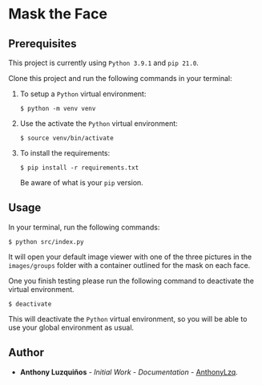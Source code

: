 # Mask the Face

## Prerequisites

This project is currently using `Python 3.9.1` and `pip 21.0`.

Clone this project and run the following commands in your terminal:

1. To setup a `Python` virtual environment:
    ```console
    $ python -m venv venv
    ```

2. Use the activate the `Python` virtual environment:
    ```console
    $ source venv/bin/activate
    ```

3. To install the requirements:
    ```console
    $ pip install -r requirements.txt
    ```
    Be aware of what is your `pip` version.

## Usage

In your terminal, run the following commands:

```console
$ python src/index.py
```

It will open your default image viewer with one of the three pictures in the `images/groups` folder with a container outlined for the mask on each face.

One you finish testing please run the following command to deactivate the virtual environment.

```console
$ deactivate
```

This will deactivate the `Python` virtual environment, so you will be able to use your global environment as usual.

## Author
-   **Anthony Luzquiños** - _Initial Work_ - _Documentation_ - [AnthonyLzq](https://github.com/AnthonyLzq).